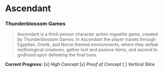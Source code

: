 # Ascendant
### Thunderblossom Games

> Ascendant is a third-person character action roguelite game, created by Thunderblossom Games. In Ascendant the player travels through Egyptian, Greek, and Norse themed environments, where they defeat mythological creatures, gather loot and passive items, and ascend to godhood upon defeating the final boss.

**Current Progress:**
[x] *High Concept*
[x] *Proof of Concept*
[ ] *Vertical Slice*

